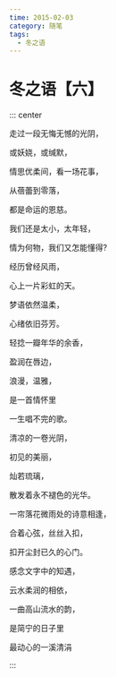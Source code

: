 ```yaml
---
time: 2015-02-03
category: 随笔
tags:
  - 冬之语
---
```


# 冬之语【六】

::: center

走过一段无悔无憾的光阴，

或妖娆，或缄默，

情思优柔间，看一场花事，

从蓓蕾到零落，

都是命运的恩慈。

我们还是太小，太年轻，

情为何物，我们又怎能懂得?

经历曾经风雨，

心上一片彩虹的天。

梦语依然温柔，

心绪依旧芬芳。

轻捻一瓣年华的余香，

盈润在唇边，

浪漫，温雅，

是一首情怀里

一生唱不完的歌。

清凉的一卷光阴，

初见的美丽，

灿若琉璃，

散发着永不褪色的光华。

一帘落花微雨处的诗意相逢，

合着心弦，丝丝入扣，

扣开尘封已久的心门。

感念文字中的知遇，

云水柔润的相依，

一曲高山流水的韵，

是简宁的日子里

最动心的一溪清涓

:::
